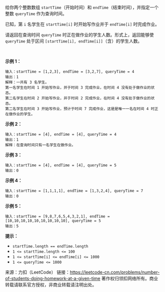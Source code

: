 给你两个整数数组 ```startTime```（开始时间）和 ```endTime```（结束时间），并指定一个整数 ```queryTime``` 作为查询时间。

已知，第 ```i``` 名学生在 ```startTime[i]``` 时开始写作业并于 ```endTime[i]``` 时完成作业。

请返回在查询时间 ```queryTime``` 时正在做作业的学生人数。形式上，返回能够使 ```queryTime``` 处于区间 ```[startTime[i], endTime[i]]```（含）的学生人数。

 

**示例 1：**
```
输入：startTime = [1,2,3], endTime = [3,2,7], queryTime = 4
输出：1
解释：一共有 3 名学生。
第一名学生在时间 1 开始写作业，并于时间 3 完成作业，在时间 4 没有处于做作业的状态。
第二名学生在时间 2 开始写作业，并于时间 2 完成作业，在时间 4 没有处于做作业的状态。
第二名学生在时间 3 开始写作业，预计于时间 7 完成作业，这是是唯一一名在时间 4 时正在做作业的学生。
```
**示例 2：**
```
输入：startTime = [4], endTime = [4], queryTime = 4
输出：1
解释：在查询时间只有一名学生在做作业。
```
**示例 3：**
```
输入：startTime = [4], endTime = [4], queryTime = 5
输出：0
```
**示例 4：**
```
输入：startTime = [1,1,1,1], endTime = [1,3,2,4], queryTime = 7
输出：0
```
**示例 5：**
```
输入：startTime = [9,8,7,6,5,4,3,2,1], endTime = [10,10,10,10,10,10,10,10,10], queryTime = 5
输出：5
```


**提示：**

* ```startTime.length == endTime.length```
* ```1 <= startTime.length <= 100```
* ```1 <= startTime[i] <= endTime[i] <= 1000```
* ```1 <= queryTime <= 1000```

来源：力扣（LeetCode）
链接：https://leetcode-cn.com/problems/number-of-students-doing-homework-at-a-given-time
著作权归领扣网络所有。商业转载请联系官方授权，非商业转载请注明出处。
